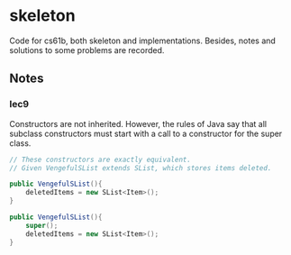 # skeleton
Code for cs61b, both skeleton and implementations. Besides, notes and solutions to some problems are recorded.

## Notes 

### lec9
Constructors are not inherited. However, the rules of Java say that all subclass constructors must start with a call to a constructor for the super class.
```java
// These constructors are exactly equivalent.
// Given VengefulSList extends SList, which stores items deleted.

public VengefulSList(){
	deletedItems = new SList<Item>();
}

public VengefulSList(){
	super();
	deletedItems = new SList<Item>();
}
```

